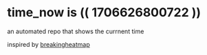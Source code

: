 # time_now is (( 1706626800722 ))

an automated repo that shows the currnent time

inspired by [breakingheatmap](https://github.com/breakingheatmap/breakingheatmap)